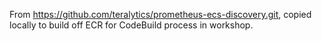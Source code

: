 From https://github.com/teralytics/prometheus-ecs-discovery.git, copied locally to build 
off ECR for CodeBuild process in workshop.